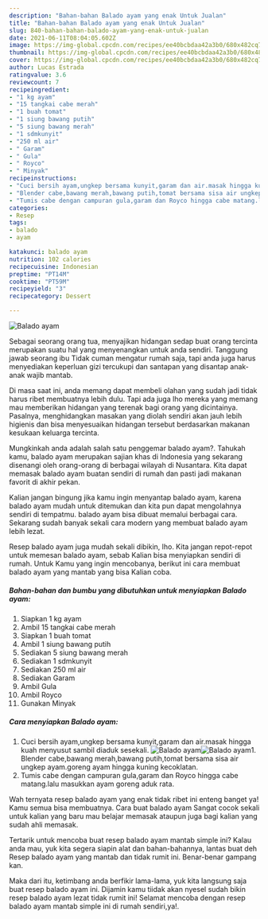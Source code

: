 ```yaml
---
description: "Bahan-bahan Balado ayam yang enak Untuk Jualan"
title: "Bahan-bahan Balado ayam yang enak Untuk Jualan"
slug: 840-bahan-bahan-balado-ayam-yang-enak-untuk-jualan
date: 2021-06-11T08:04:05.602Z
image: https://img-global.cpcdn.com/recipes/ee40bcbdaa42a3b0/680x482cq70/balado-ayam-foto-resep-utama.jpg
thumbnail: https://img-global.cpcdn.com/recipes/ee40bcbdaa42a3b0/680x482cq70/balado-ayam-foto-resep-utama.jpg
cover: https://img-global.cpcdn.com/recipes/ee40bcbdaa42a3b0/680x482cq70/balado-ayam-foto-resep-utama.jpg
author: Lucas Estrada
ratingvalue: 3.6
reviewcount: 7
recipeingredient:
- "1 kg ayam"
- "15 tangkai cabe merah"
- "1 buah tomat"
- "1 siung bawang putih"
- "5 siung bawang merah"
- "1 sdmkunyit"
- "250 ml air"
- " Garam"
- " Gula"
- " Royco"
- " Minyak"
recipeinstructions:
- "Cuci bersih ayam,ungkep bersama kunyit,garam dan air.masak hingga kuah menyusut sambil diaduk sesekali."
- "Blender cabe,bawang merah,bawang putih,tomat bersama sisa air ungkep ayam.goreng ayam hingga kuning kecoklatan."
- "Tumis cabe dengan campuran gula,garam dan Royco hingga cabe matang.lalu masukkan ayam goreng aduk rata."
categories:
- Resep
tags:
- balado
- ayam

katakunci: balado ayam 
nutrition: 102 calories
recipecuisine: Indonesian
preptime: "PT14M"
cooktime: "PT59M"
recipeyield: "3"
recipecategory: Dessert

---
```



![Balado ayam](https://img-global.cpcdn.com/recipes/ee40bcbdaa42a3b0/680x482cq70/balado-ayam-foto-resep-utama.jpg)

Sebagai seorang orang tua, menyajikan hidangan sedap buat orang tercinta merupakan suatu hal yang menyenangkan untuk anda sendiri. Tanggung jawab seorang ibu Tidak cuman mengatur rumah saja, tapi anda juga harus menyediakan keperluan gizi tercukupi dan santapan yang disantap anak-anak wajib mantab.

Di masa  saat ini, anda memang dapat membeli olahan yang sudah jadi tidak harus ribet membuatnya lebih dulu. Tapi ada juga lho mereka yang memang mau memberikan hidangan yang terenak bagi orang yang dicintainya. Pasalnya, menghidangkan masakan yang diolah sendiri akan jauh lebih higienis dan bisa menyesuaikan hidangan tersebut berdasarkan makanan kesukaan keluarga tercinta. 



Mungkinkah anda adalah salah satu penggemar balado ayam?. Tahukah kamu, balado ayam merupakan sajian khas di Indonesia yang sekarang disenangi oleh orang-orang di berbagai wilayah di Nusantara. Kita dapat memasak balado ayam buatan sendiri di rumah dan pasti jadi makanan favorit di akhir pekan.

Kalian jangan bingung jika kamu ingin menyantap balado ayam, karena balado ayam mudah untuk ditemukan dan kita pun dapat mengolahnya sendiri di tempatmu. balado ayam bisa dibuat memalui berbagai cara. Sekarang sudah banyak sekali cara modern yang membuat balado ayam lebih lezat.

Resep balado ayam juga mudah sekali dibikin, lho. Kita jangan repot-repot untuk memesan balado ayam, sebab Kalian bisa menyiapkan sendiri di rumah. Untuk Kamu yang ingin mencobanya, berikut ini cara membuat balado ayam yang mantab yang bisa Kalian coba.

<!--inarticleads1-->

##### Bahan-bahan dan bumbu yang dibutuhkan untuk menyiapkan Balado ayam:

1. Siapkan 1 kg ayam
1. Ambil 15 tangkai cabe merah
1. Siapkan 1 buah tomat
1. Ambil 1 siung bawang putih
1. Sediakan 5 siung bawang merah
1. Sediakan 1 sdmkunyit
1. Sediakan 250 ml air
1. Sediakan  Garam
1. Ambil  Gula
1. Ambil  Royco
1. Gunakan  Minyak




<!--inarticleads2-->

##### Cara menyiapkan Balado ayam:

1. Cuci bersih ayam,ungkep bersama kunyit,garam dan air.masak hingga kuah menyusut sambil diaduk sesekali.
<img src="https://img-global.cpcdn.com/steps/9f82bd1798f6663a/160x128cq70/balado-ayam-langkah-memasak-1-foto.jpg" alt="Balado ayam"><img src="https://img-global.cpcdn.com/steps/3a263d8306fc6059/160x128cq70/balado-ayam-langkah-memasak-1-foto.jpg" alt="Balado ayam">1. Blender cabe,bawang merah,bawang putih,tomat bersama sisa air ungkep ayam.goreng ayam hingga kuning kecoklatan.
1. Tumis cabe dengan campuran gula,garam dan Royco hingga cabe matang.lalu masukkan ayam goreng aduk rata.




Wah ternyata resep balado ayam yang enak tidak ribet ini enteng banget ya! Kamu semua bisa membuatnya. Cara buat balado ayam Sangat cocok sekali untuk kalian yang baru mau belajar memasak ataupun juga bagi kalian yang sudah ahli memasak.

Tertarik untuk mencoba buat resep balado ayam mantab simple ini? Kalau anda mau, yuk kita segera siapin alat dan bahan-bahannya, lantas buat deh Resep balado ayam yang mantab dan tidak rumit ini. Benar-benar gampang kan. 

Maka dari itu, ketimbang anda berfikir lama-lama, yuk kita langsung saja buat resep balado ayam ini. Dijamin kamu tiidak akan nyesel sudah bikin resep balado ayam lezat tidak rumit ini! Selamat mencoba dengan resep balado ayam mantab simple ini di rumah sendiri,ya!.

